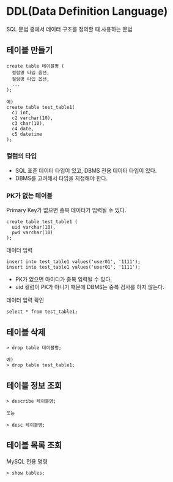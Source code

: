 # DDL(Data Definition Language)
SQL 문법 중에서 데이터 구조를 정의할 때 사용하는 문법

## 테이블 만들기
~~~~
create table 테이블명 (
  컬럼명 타입 옵션,
  컬럼명 타입 옵션, 
  ...
);

예)
create table test_table1(
  c1 int,
  c2 varchar(10),
  c3 char(10),
  c4 date,
  c5 datetime
);
~~~~

### 컬럼의 타입
- SQL 표준 데이터 타입이 있고, DBMS 전용 데이터 타입이 있다. 
- DBMS를 고려해서 타입을 지정해야 한다.

### PK가 없는 테이블
Primary Key가 없으면 중복 데이터가 입력될 수 있다.
~~~~
create table test_table1 (
  uid varchar(10),
  pwd varchar(10)
);
~~~~

데이터 입력
~~~~
insert into test_table1 values('user01', '1111');
insert into test_table1 values('user01', '1111'); 
~~~~
- PK가 없으면 아이디가 중복 입력될 수 있다.
- uid 컬럼이 PK가 아니기 때문에 DBMS는 중복 검사를 하지 않는다.

데이터 입력 확인
~~~~
select * from test_table1;
~~~~

## 테이블 삭제
~~~~
> drop table 테이블명;

예)
> drop table test_table1;

~~~~

## 테이블 정보 조회
~~~~ 
> describe 테이블명;

또는

> desc 테이블명;

~~~~

## 테이블 목록 조회
MySQL 전용 명령
~~~~
> show tables;

~~~~










